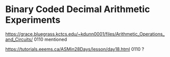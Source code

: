 # Binary Coded Decimal Arithmetic Experiments


https://grace.bluegrass.kctcs.edu/~kdunn0001/files/Arithmetic_Operations_and_Circuits/
0110 mentioned

https://tutorials.eeems.ca/ASMin28Days/lesson/day18.html
0110 ?
